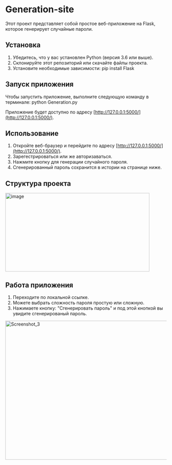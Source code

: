 # Generation-site

Этот проект представляет собой простое веб-приложение на Flask, которое генерирует случайные пароли. 

## Установка

1. Убедитесь, что у вас установлен Python (версия 3.6 или выше).
2. Склонируйте этот репозиторий или скачайте файлы проекта.
3. Установите необходимые зависимости: pip install Flask

## Запуск приложения

Чтобы запустить приложение, выполните следующую команду в терминале: python Generation.py

Приложение будет доступно по адресу [http://127.0.0.1:5000/](http://127.0.0.1:5000/).

## Использование

1. Откройте веб-браузер и перейдите по адресу [http://127.0.0.1:5000/](http://127.0.0.1:5000/).
2. Зарегестрироваться или же авторизаваться.
3. Нажмите кнопку для генерации случайного пароля.
4. Сгенерированный пароль сохранится в истории на странице ниже.

## Структура проекта
<img width="450" height="246" alt="image" src="https://github.com/user-attachments/assets/39932511-86a0-47ed-a2d7-8dbe51d3db17" />

## Работа приложения

1. Переходите по локальной ссылке.
2. Можете выбрать сложность пароля простую или сложную.
3. Нажимаете кнопку: "Сгенерировать пароль" и под этой кнопкой вы увидите сгенерированый пароль.
<img width="659" height="435" alt="Screenshot_3" src="https://github.com/user-attachments/assets/169c7b4f-c009-45ca-8f6e-2950643a2e7a" />



   
   
